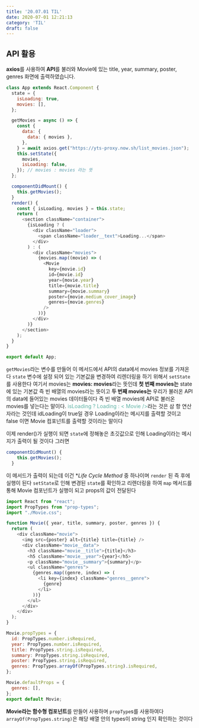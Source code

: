 ```yaml
---
title: '20.07.01 TIL'
date: 2020-07-01 12:21:13
category: 'TIL'
draft: false
---
```


## API 활용
**axios**를 사용하여 **API**를 불러와 Movie에 있는 title, year, summary, poster, genres 화면에 출력하였습니다.

```javascript
class App extends React.Component {
  state = {
    isLoading: true,
    movies: [],
  };

  getMovies = async () => {
    const {
      data: {
        data: { movies },
      },
    } = await axios.get("https://yts-proxy.now.sh/list_movies.json");
    this.setState({
      movies,
      isLoading: false,
    }); // movies : movies 라는 뜻
  };

  componentDidMount() {
    this.getMovies();
  } 
  render() {
    const { isLoading, movies } = this.state;
    return (
      <section className="container">
        {isLoading ? (
          <div className="loader">
            <span className="loader__text">Loading...</span>
          </div>
        ) : (
          <div className="movies">
            {movies.map((movie) => (
              <Movie
                key={movie.id}
                id={movie.id}
                year={movie.year}
                title={movie.title}
                summary={movie.summary}
                poster={movie.medium_cover_image}
                genres={movie.genres}
              />
            ))}
          </div>
        )}
      </section>
    );
  }
}

export default App;
```
`getMovies`라는 변수를 만들어 이 메서드에서 API의 data에서 movies 정보를 가져온다 `state` 변수에 설정 되어 있는 기본값을 변경하여 리렌더링을 하기 위해서 `setState`를 사용한다 여기서 movies는 **movies: movies**라는 뜻인데 **첫 번째 movies는** state에 있는 기본값 즉 빈 배열의 movies라는 뜻이고 **두 번째 movies는** 우리가 불러온 API의 data에 들어있는 movies 데이터들이다 즉 빈 배열 movies에 API로 불러온 movies를 넣는다는 말이다. <span style="color: #60b4a6">isLoading ? Loading : < Movie /></span>라는 것은 삼 항 연산자라는 것인데 idLoading이 true일 경우 Loading이라는 메시지를 출력할 것이고 false 이면 Movie 컴포넌트를 출력할 것이라는 말이다

이제 render()가 실행이 되면 `state`에 정해놓은 초깃값으로 인해 Loading이라는 메시지가 출력이 될 것이다 그러면

```javascript
componentDidMount() {
    this.getMovies();
  }
```

이 메서드가 출력이 되는데 이건 **Life Cycle Method* 중 하나이며 `render` 된 즉 후에 실행이 된다 `setState`로 인해 변경된 `state`를 확인하고 리렌더링을 하여 `map` 메서드를 통해 Movie 컴포넌트가 실행이 되고 props의 값이 전달된다

```javascript
import React from "react";
import PropTypes from "prop-types";
import "./Movie.css";

function Movie({ year, title, summary, poster, genres }) {
  return (
    <div className="movie">
      <img src={poster} alt={title} title={title} />
      <div className="movie__data">
        <h3 className="movie__title">{title}</h3>
        <h5 className="movie__year">{year}</h5>
        <p className="movie__summary">{summary}</p>
        <ul className="genres">
          {genres.map((genre, index) => (
            <li key={index} className="genres__genre">
              {genre}
            </li>
          ))}
        </ul>
      </div>
    </div>
  );
}

Movie.propTypes = {
  id: PropTypes.number.isRequired,
  year: PropTypes.number.isRequired,
  title: PropTypes.string.isRequired,
  summary: PropTypes.string.isRequired,
  poster: PropTypes.string.isRequired,
  genres: PropTypes.arrayOf(PropTypes.string).isRequired,
};

Movie.defaultProps = {
  genres: [],
};
export default Movie;
```
**Movie라는 함수형 컴포넌트**를 만들어 사용하며 `propType`s를 사용하여다 `arrayOf(PropTypes.string)`은 해당 배열 안의 types이 string 인지 확인하는 것이다